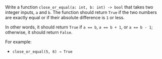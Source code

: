 Write a function `close_or_equal(a: int, b: int) -> bool` that takes two integer inputs, `a` and `b`. The function should return `True` if the two numbers are exactly equal or if their absolute difference is `1` or less. 

In other words, it should return `True` if `a == b`, `a == b + 1`, or `a == b - 1`; otherwise, it should return `False`. 

For example:
- `close_or_equal(5, 6) → True`
